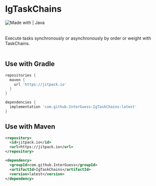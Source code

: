 # IgTaskChains
![Made with | Java](https://cdn.discordapp.com/attachments/983058255821537351/983315894962913280/unknown.png)<br><br><br>
Execute tasks synchronously or asynchronously by order or weight with TaskChains.<br><br>

## Use with Gradle
```gradle
repositories {
  maven {
    url 'https://jitpack.io'
  }
}
```

```gradle
dependencies {
  implementation 'com.github.InterGuess:IgTaskChains:latest'
}
```


## Use with Maven
```xml
<repository>
  <id>jitpack.io</id>
  <url>https://jitpack.io</url>
</repository>
```
  
```xml
<dependency>
  <groupId>com.github.InterGuess</groupId>
  <artifactId>IgTaskChains</artifactId>
  <version>latest</version>
</dependency>
```
